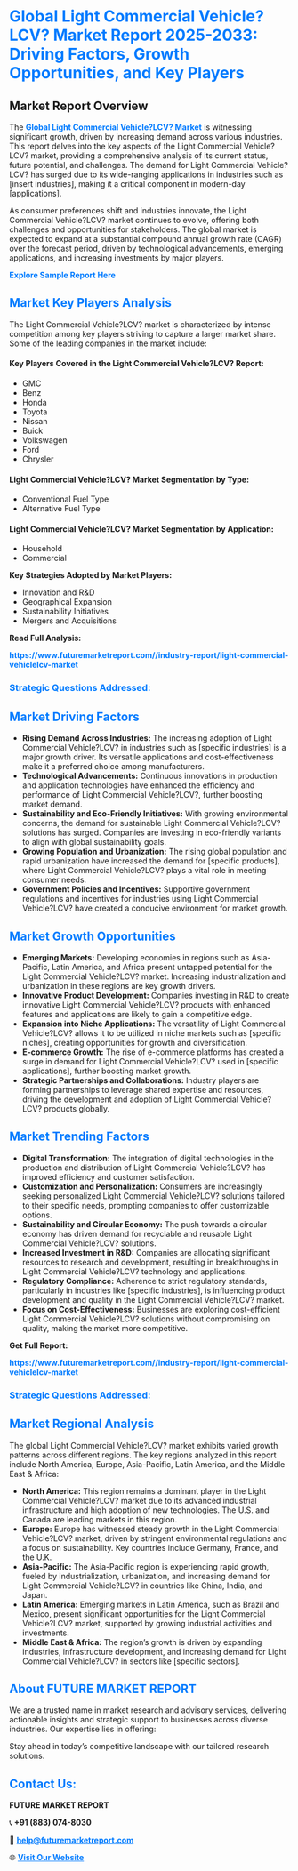 <h1 style="color: #007BFF;">Global Light Commercial Vehicle?LCV? Market Report 2025-2033: Driving Factors, Growth Opportunities, and Key Players</h1>

<section id="overview">
<h2>Market Report Overview</h2>
<p>The <a href="https://www.futuremarketreport.com//industry-report/light-commercial-vehiclelcv-market" style="color: #007BFF; text-decoration: none;"><strong>Global Light Commercial Vehicle?LCV? Market</strong></a> is witnessing significant growth, driven by increasing demand across various industries. This report delves into the key aspects of the Light Commercial Vehicle?LCV? market, providing a comprehensive analysis of its current status, future potential, and challenges. The demand for Light Commercial Vehicle?LCV? has surged due to its wide-ranging applications in industries such as [insert industries], making it a critical component in modern-day [applications].</p>
<p>As consumer preferences shift and industries innovate, the Light Commercial Vehicle?LCV? market continues to evolve, offering both challenges and opportunities for stakeholders. The global market is expected to expand at a substantial compound annual growth rate (CAGR) over the forecast period, driven by technological advancements, emerging applications, and increasing investments by major players.</p>
</section>

<section id="overview">
<p><a href="https://www.futuremarketreport.com//request-sample/reportId=63880" style="color: #007BFF; text-decoration: none;"><strong>Explore Sample Report Here</strong></a></p>
</section>

<section id="key-players">
<h2 style="color: #007BFF;">Market Key Players Analysis</h2>
<p>The Light Commercial Vehicle?LCV? market is characterized by intense competition among key players striving to capture a larger market share. Some of the leading companies in the market include:</p>
<h4>Key Players Covered in the Light Commercial Vehicle?LCV? Report:</h4>
<ul><li>GMC</li><li>Benz</li><li>Honda</li><li>Toyota</li><li>Nissan</li><li>Buick</li><li>Volkswagen</li><li>Ford</li><li>Chrysler</li></ul>
<h4>Light Commercial Vehicle?LCV? Market Segmentation by Type:</h4>
<ul><li>Conventional Fuel Type</li><li>Alternative Fuel Type</li></ul>

<h4>Light Commercial Vehicle?LCV? Market Segmentation by Application:</h4>
<ul><li>Household</li><li>Commercial</li></ul>
<p><strong>Key Strategies Adopted by Market Players:</strong></p>
<ul>
<li>Innovation and R&D</li>
<li>Geographical Expansion</li>
<li>Sustainability Initiatives</li>
<li>Mergers and Acquisitions</li>
</ul>
</section>

<section>
<p><strong>Read Full Analysis: </strong></p><a href="https://www.futuremarketreport.com//industry-report/light-commercial-vehiclelcv-market" style="color: #007BFF; text-decoration: none;"><strong>https://www.futuremarketreport.com//industry-report/light-commercial-vehiclelcv-market</strong></a>
<h3 style="color: #007BFF;">Strategic Questions Addressed:</h3>
</section>

<section id="driving-factors">
<h2 style="color: #007BFF;">Market Driving Factors</h2>
<ul>
<li><strong>Rising Demand Across Industries:</strong> The increasing adoption of Light Commercial Vehicle?LCV? in industries such as [specific industries] is a major growth driver. Its versatile applications and cost-effectiveness make it a preferred choice among manufacturers.</li>
<li><strong>Technological Advancements:</strong> Continuous innovations in production and application technologies have enhanced the efficiency and performance of Light Commercial Vehicle?LCV?, further boosting market demand.</li>
<li><strong>Sustainability and Eco-Friendly Initiatives:</strong> With growing environmental concerns, the demand for sustainable Light Commercial Vehicle?LCV? solutions has surged. Companies are investing in eco-friendly variants to align with global sustainability goals.</li>
<li><strong>Growing Population and Urbanization:</strong> The rising global population and rapid urbanization have increased the demand for [specific products], where Light Commercial Vehicle?LCV? plays a vital role in meeting consumer needs.</li>
<li><strong>Government Policies and Incentives:</strong> Supportive government regulations and incentives for industries using Light Commercial Vehicle?LCV? have created a conducive environment for market growth.</li>
</ul>
</section>

<section id="growth-opportunities">
<h2 style="color: #007BFF;">Market Growth Opportunities</h2>
<ul>
<li><strong>Emerging Markets:</strong> Developing economies in regions such as Asia-Pacific, Latin America, and Africa present untapped potential for the Light Commercial Vehicle?LCV? market. Increasing industrialization and urbanization in these regions are key growth drivers.</li>
<li><strong>Innovative Product Development:</strong> Companies investing in R&D to create innovative Light Commercial Vehicle?LCV? products with enhanced features and applications are likely to gain a competitive edge.</li>
<li><strong>Expansion into Niche Applications:</strong> The versatility of Light Commercial Vehicle?LCV? allows it to be utilized in niche markets such as [specific niches], creating opportunities for growth and diversification.</li>
<li><strong>E-commerce Growth:</strong> The rise of e-commerce platforms has created a surge in demand for Light Commercial Vehicle?LCV? used in [specific applications], further boosting market growth.</li>
<li><strong>Strategic Partnerships and Collaborations:</strong> Industry players are forming partnerships to leverage shared expertise and resources, driving the development and adoption of Light Commercial Vehicle?LCV? products globally.</li>
</ul>
</section>

<section id="trending-factors">
<h2 style="color: #007BFF;">Market Trending Factors</h2>
<ul>
<li><strong>Digital Transformation:</strong> The integration of digital technologies in the production and distribution of Light Commercial Vehicle?LCV? has improved efficiency and customer satisfaction.</li>
<li><strong>Customization and Personalization:</strong> Consumers are increasingly seeking personalized Light Commercial Vehicle?LCV? solutions tailored to their specific needs, prompting companies to offer customizable options.</li>
<li><strong>Sustainability and Circular Economy:</strong> The push towards a circular economy has driven demand for recyclable and reusable Light Commercial Vehicle?LCV? solutions.</li>
<li><strong>Increased Investment in R&D:</strong> Companies are allocating significant resources to research and development, resulting in breakthroughs in Light Commercial Vehicle?LCV? technology and applications.</li>
<li><strong>Regulatory Compliance:</strong> Adherence to strict regulatory standards, particularly in industries like [specific industries], is influencing product development and quality in the Light Commercial Vehicle?LCV? market.</li>
<li><strong>Focus on Cost-Effectiveness:</strong> Businesses are exploring cost-efficient Light Commercial Vehicle?LCV? solutions without compromising on quality, making the market more competitive.</li>
</ul>
</section>

<section>
<p><strong>Get Full Report: </strong></p><a href="https://www.futuremarketreport.com//industry-report/light-commercial-vehiclelcv-market" style="color: #007BFF; text-decoration: none;"><strong>https://www.futuremarketreport.com//industry-report/light-commercial-vehiclelcv-market</strong></a>
<h3 style="color: #007BFF;">Strategic Questions Addressed:</h3>
</section>


<section id="regional-analysis">
<h2 style="color: #007BFF;">Market Regional Analysis</h2>
<p>The global Light Commercial Vehicle?LCV? market exhibits varied growth patterns across different regions. The key regions analyzed in this report include North America, Europe, Asia-Pacific, Latin America, and the Middle East & Africa:</p>
<ul>
<li><strong>North America:</strong> This region remains a dominant player in the Light Commercial Vehicle?LCV? market due to its advanced industrial infrastructure and high adoption of new technologies. The U.S. and Canada are leading markets in this region.</li>
<li><strong>Europe:</strong> Europe has witnessed steady growth in the Light Commercial Vehicle?LCV? market, driven by stringent environmental regulations and a focus on sustainability. Key countries include Germany, France, and the U.K.</li>
<li><strong>Asia-Pacific:</strong> The Asia-Pacific region is experiencing rapid growth, fueled by industrialization, urbanization, and increasing demand for Light Commercial Vehicle?LCV? in countries like China, India, and Japan.</li>
<li><strong>Latin America:</strong> Emerging markets in Latin America, such as Brazil and Mexico, present significant opportunities for the Light Commercial Vehicle?LCV? market, supported by growing industrial activities and investments.</li>
<li><strong>Middle East & Africa:</strong> The region’s growth is driven by expanding industries, infrastructure development, and increasing demand for Light Commercial Vehicle?LCV? in sectors like [specific sectors].</li>
</ul>
</section>

<footer>
<h2 style="color: #007BFF;">About FUTURE MARKET REPORT</h2>
<p>We are a trusted name in market research and advisory services, delivering actionable insights and strategic support to businesses across diverse industries. Our expertise lies in offering:</p>

<p>Stay ahead in today’s competitive landscape with our tailored research solutions.</p>

<h2 style="color: #007BFF;">Contact Us:</h2>
<p><strong>FUTURE MARKET REPORT</strong></p>
<p>📞 <strong>+91 (883) 074-8030</strong></p>
<p>📧 <strong><a href="mailto:help@futuremarketreport.com" style="color: #007BFF;">help@futuremarketreport.com</a></strong></p>
<p>🌐 <strong><a href="https://www.futuremarketreport.com/" style="color: #007BFF;">Visit Our Website</a></strong></p>
</footer>